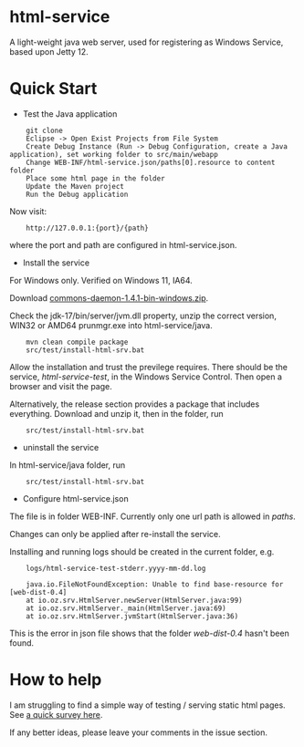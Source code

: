 # html-service

A light-weight java web server, used for registering as Windows Service, based upon Jetty 12.

# Quick Start

* Test the Java application

```
    git clone
    Eclipse -> Open Exist Projects from File System
    Create Debug Instance (Run -> Debug Configuration, create a Java application), set working folder to src/main/webapp
    Change WEB-INF/html-service.json/paths[0].resource to content folder
    Place some html page in the folder
    Update the Maven project
    Run the Debug application
```

Now visit:

```
    http://127.0.0.1:{port}/{path}
````

where the port and path are configured in html-service.json. 

* Install the service

For Windows only. Verified on Windows 11, IA64.

Download [commons-daemon-1.4.1-bin-windows.zip](https://downloads.apache.org/commons/daemon/binaries/windows/commons-daemon-1.4.1-bin-windows.zip).

Check the jdk-17/bin/server/jvm.dll property, unzip the correct version, WIN32 or AMD64
prunmgr.exe into html-service/java.

```
    mvn clean compile package
    src/test/install-html-srv.bat
```

Allow the installation and trust the previlege requires. There should be the
service, *html-service-test*, in the Windows Service Control. Then open a browser
and visit the page.

Alternatively, the release section provides a package that includes everything.
Download and unzip it, then in the folder, run

```
    src/test/install-html-srv.bat
```


* uninstall the service

In html-service/java folder, run

```
    src/test/install-html-srv.bat
```

* Configure html-service.json

The file is in folder WEB-INF. Currently only one url path is allowed in *paths*.

Changes can only be applied after re-install the service.

Installing and running logs should be created in the current folder, e.g.

```
    logs/html-service-test-stderr.yyyy-mm-dd.log

    java.io.FileNotFoundException: Unable to find base-resource for [web-dist-0.4]
	at io.oz.srv.HtmlServer.newServer(HtmlServer.java:99)
	at io.oz.srv.HtmlServer._main(HtmlServer.java:69)
	at io.oz.srv.HtmlServer.jvmStart(HtmlServer.java:36)
```

This is the error in json file shows that the folder *web-dist-0.4* hasn't been found.

# How to help

I am struggling to find a simple way of testing / serving static html pages.
See [a quick survey here](https://odys-z.github.io/notes/topics/winsrv.html).

If any better ideas, please leave your comments in the issue section. 
